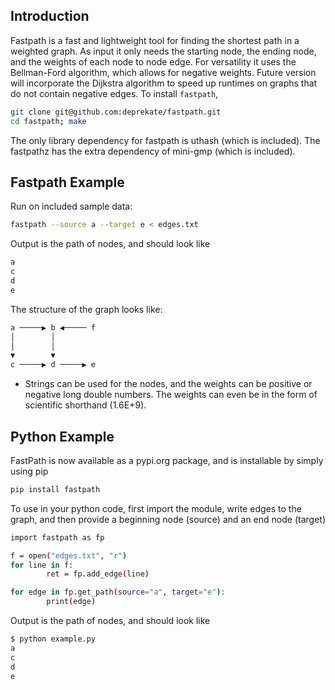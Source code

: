 Introduction
------------

Fastpath is a fast and lightweight tool for finding the shortest path in a weighted
graph.  As input it only needs the starting node, the ending node, and the weights
of each node to node edge.  For versatility it uses the Bellman-Ford algorithm, which
allows for negative weights.  Future version will incorporate the Dijkstra algorithm
to speed up runtimes on graphs that do not contain negative edges.
To install `fastpath`,
```sh
git clone git@github.com:deprekate/fastpath.git
cd fastpath; make
```
The only library dependency for fastpath is uthash (which is included).
The fastpathz has the extra dependency of mini-gmp (which is included).

Fastpath Example
--------------

Run on included sample data:
```sh
fastpath --source a --target e < edges.txt 
```
Output is the path of nodes, and should look like
```sh
a
c
d
e
```

The structure of the graph looks like:

```sh
a ─────▶ b ◀───── f
│        │
│        │
▼        ▼
c ─────▶ d ─────▶ e
```

* Strings can be used for the nodes, and the weights can be positive or negative long double 
  numbers. The weights can even be in the form of scientific shorthand (1.6E+9).


Python Example
--------------

FastPath is now available as a pypi.org package, and is installable by simply using pip
```sh
pip install fastpath 
```

To use in your python code, first import the module, write edges to the graph, and then provide a beginning node (source) and an end node (target)
```sh
import fastpath as fp

f = open("edges.txt", "r")
for line in f:
        ret = fp.add_edge(line)

for edge in fp.get_path(source="a", target="e"):
        print(edge)
```

Output is the path of nodes, and should look like
```sh
$ python example.py 
a
c
d
e
```

